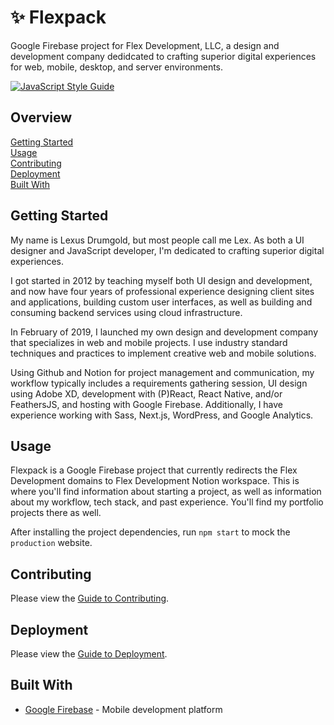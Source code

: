# :sparkles: Flexpack

Google Firebase project for Flex Development, LLC, a design and development
company dedidcated to crafting superior digital experiences for web, mobile, desktop, and
server environments.

[![JavaScript Style Guide](https://img.shields.io/badge/code_style-standard-brightgreen.svg)](https://standardjs.com)

## Overview

[Getting Started](#getting-started)  
[Usage](#usage)  
[Contributing](#contributing)  
[Deployment](#deployment)  
[Built With](#built-with)  

## Getting Started

My name is Lexus Drumgold, but most people call me Lex. As both a UI designer
and JavaScript developer, I'm dedicated to crafting superior digital
experiences.

I got started in 2012 by teaching myself both UI design and development, and now
have four years of professional experience designing client sites and
applications, building custom user interfaces, as well as building and consuming
backend services using cloud infrastructure.

In February of 2019, I launched my own design and development company that
specializes in web and mobile projects. I use industry standard techniques and
practices to implement creative web and mobile solutions.

Using Github and Notion for project management and communication, my workflow
typically includes a requirements gathering session, UI design using Adobe XD,
development with (P)React, React Native, and/or FeathersJS, and hosting with
Google Firebase. Additionally, I have experience working with Sass, Next.js,
WordPress, and Google Analytics.  

## Usage

Flexpack is a Google Firebase project that currently redirects the Flex Development
domains to Flex Development Notion workspace. This is where you'll find information
about starting a project, as well as information about my workflow, tech stack,
and past experience. You'll find my portfolio projects there as well.

After installing the project dependencies, run `npm start` to mock the
`production` website.

## Contributing

Please view the [Guide to Contributing](CONTRIBUTING.md).

## Deployment

Please view the [Guide to Deployment](DEPLOYMENT.md).

## Built With

- [Google Firebase][1] - Mobile development platform  

[1]: https://firebase.google.com/

